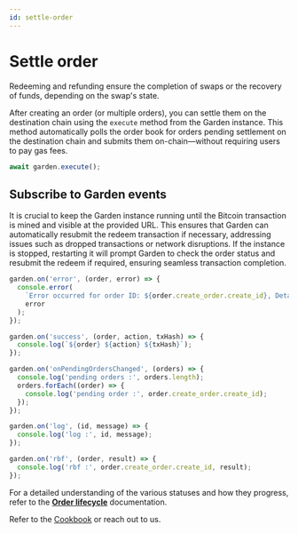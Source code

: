 ```yaml
---
id: settle-order
---
```


# Settle order

Redeeming and refunding ensure the completion of swaps or the recovery of funds, depending on the swap's state.  

After creating an order (or multiple orders), you can settle them on the destination chain using the `execute` method from the Garden instance. This method automatically polls the order book for orders pending settlement on the destination chain and submits them on-chain—without requiring users to pay gas fees.  

```typescript
await garden.execute();
```

## Subscribe to Garden events

It is crucial to keep the Garden instance running until the Bitcoin transaction is mined and visible at the provided URL. This ensures that Garden can automatically resubmit the redeem transaction if necessary, addressing issues such as dropped transactions or network disruptions. If the instance is stopped, restarting it will prompt Garden to check the order status and resubmit the redeem if required, ensuring seamless transaction completion.

```typescript
garden.on('error', (order, error) => {
  console.error(
    `Error occurred for order ID: ${order.create_order.create_id}, Details:`,
    error
  );
});

garden.on('success', (order, action, txHash) => {
  console.log(`${order} ${action} ${txHash}`);
});

garden.on('onPendingOrdersChanged', (orders) => {
  console.log('pending orders :', orders.length);
  orders.forEach((order) => {
    console.log('pending order :', order.create_order.create_id);
  });
});

garden.on('log', (id, message) => {
  console.log('log :', id, message);
});

garden.on('rbf', (order, result) => {
  console.log('rbf :', order.create_order.create_id, result);
});

```

For a detailed understanding of the various statuses and how they progress, refer to the [**Order lifecycle**](../../core/OrderLifecycle.md) documentation.

Refer to the [Cookbook](../cookbook/Cookbook.md) or reach out to us.  

